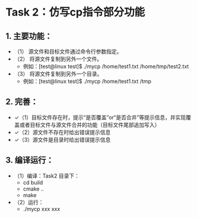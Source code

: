 # Task 2：仿写cp指令部分功能

## 1. 主要功能：
- （1） 源文件和目标文件通过命令行参数指定。
- （2） 将源文件复制到另外一个文件。
    - 例如：[test@linux test]$ ./mycp /home/test1.txt /home/tmp/test2.txt 
- （3） 将源文件复制到另外一个目录。
    - 例如：[test@linux test]$ ./mycp /home/test1.txt /tmp
    
## 2. 完善：
- ✓（1）目标文件存在时，提示“是否覆盖”or“是否合并”等提示信息，并实现覆盖或者目标文件与源文件合并的功能（目标文件尾部追加写入）
- ✓（2）源文件不存在时给出错误提示信息
- ✓（3）源文件是目录时给出错误提示信息

## 3. 编译运行：
- （1）编译：Task2 目录下：
    - cd build
    - cmake ..
    - make 
- （2）运行：
    - ./mycp xxx xxx